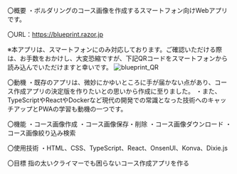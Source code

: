 

〇概要
・ボルダリングのコース画像を作成するスマートフォン向けWebアプリです。

〇URL：https://blueprint.razor.jp

※本アプリは、スマートフォンにのみ対応しております。ご確認いただける際は、お手数をおかけし、大変恐縮ですが、下記QRコードをスマートフォンから読み込んでいただけますと幸いです。
![blueprint_QR](https://user-images.githubusercontent.com/73210592/141669934-e7a549fa-42ae-4d8c-90e1-fd6f55319f69.png)

〇動機
・既存のアプリは、微妙にかゆいところに手が届かない点があり、コース作成アプリの決定版を作りたいとの思いから作成に至りました。
・また、TypeScriptやReactやDockerなど現代の開発での常識となった技術へのキャッチアップとPWAの学習も動機の一つです。

〇機能
・コース画像作成
・コース画像保存・削除
・コース画像ダウンロード
・コース画像絞り込み検索

〇使用技術
・HTML、CSS、TypeScript、React、OnsenUI、Konva、Dixie.js

〇目標
指の太いクライマーでも困らないコース作成アプリを作る

